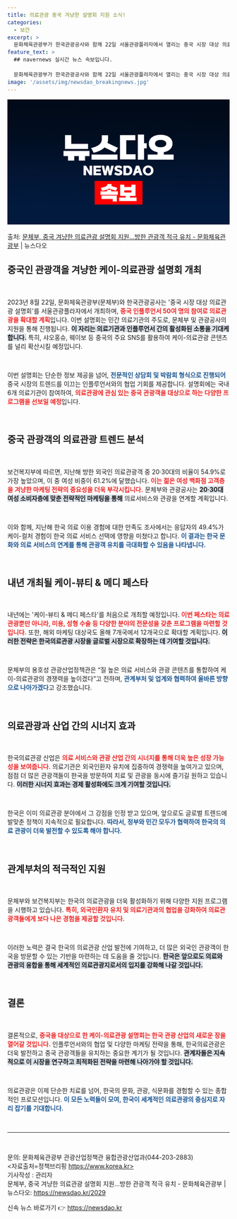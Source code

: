 ```yaml
---
title: 의료관광 중국 겨냥한 설명회 지원 소식!
categories:
  - 보건
excerpt: >
  문화체육관광부가 한국관광공사와 함께 22일 서울관광플라자에서 열리는 중국 시장 대상 의료관광 설명회를 적극 …
feature_text: >
  ## navernews 실시간 뉴스 속보입니다.

  문화체육관광부가 한국관광공사와 함께 22일 서울관광플라자에서 열리는 중국 시장 대상 의료관광 설명회를 적극 …
image: '/assets/img/newsdao_breakingnews.jpg'
---
```


![뉴스다오 속보](/assets/img/newsdao_breakingnews.jpg)

<p>출처: <a href="https://newsdao.kr/2029" rel="dofollow">문체부, 중국 겨냥한 의료관광 설명회 지원…방한 관광객 적극 유치 - 문화체육관광부</a> | 뉴스다오</p>

<h2 data-ke-size="size26">중국인 관광객을 겨냥한 케이-의료관광 설명회 개최</h2>

<p data-ke-size="size16">&nbsp;</p>

2023년 8월 22일, 문화체육관광부(문체부)와 한국관광공사는 '중국 시장 대상 의료관광 설명회'를 서울관광플라자에서 개최하며, <b><span style="color: #ee2323;">중국 인플루언서 50여 명의 참여로 의료관광을 확대할 계획</span></b>입니다. 이번 설명회는 민간 의료기관의 주도로, 문체부 및 관광공사의 지원을 통해 진행됩니다. <b><span style="background-color: #21538527;">이 자리는 의료기관과 인플루언서 간의 활성화된 소통을 기대케 합니다.</span></b> 특히, 샤오홍슈, 웨이보 등 중국의 주요 SNS를 활용하여 케이-의료관광 콘텐츠를 널리 확산시킬 예정입니다. 

<p data-ke-size="size16">&nbsp;</p>

이번 설명회는 단순한 정보 제공을 넘어, <b><span style="color: #1a5490;">전문적인 상담회 및 박람회 형식으로 진행되어</span></b> 중국 시장의 트렌드를 이끄는 인플루언서와의 협업 기회를 제공합니다. 설명회에는 국내 6개 의료기관이 참여하여, <b><span style="color: #ee2323;">의료관광에 관심 있는 중국 관광객을 대상으로 하는 다양한 프로그램을 선보일 예정</span></b>입니다.

<p data-ke-size="size16">&nbsp;</p>

<h2 data-ke-size="size26">중국 관광객의 의료관광 트렌드 분석</h2>

<p data-ke-size="size16">&nbsp;</p>

보건복지부에 따르면, 지난해 방한 외국인 의료관광객 중 20·30대의 비율이 54.9%로 가장 높았으며, 이 중 여성 비중이 61.2%에 달했습니다. <b><span style="color: #ee2323;">이는 젊은 여성 백화점 고객층을 겨냥한 마케팅 전략의 중요성을 더욱 부각시킵니다.</span></b> 문체부와 관광공사는 <b><span style="background-color: #21538527;">20·30대 여성 소비자층에 맞춘 전략적인 마케팅을 통해</span></b> 의료서비스와 관광을 연계할 계획입니다.

<p data-ke-size="size16">&nbsp;</p>

이와 함께, 지난해 한국 의료 이용 경험에 대한 만족도 조사에서는 응답자의 49.4%가 케이-컬처 경험이 한국 의료 서비스 선택에 영향을 미쳤다고 합니다. <b><span style="color: #1a5490;">이 결과는 한국 문화와 의료 서비스의 연계를 통해 관광객 유치를 극대화할 수 있음을 나타냅니다.</span></b> 

<p data-ke-size="size16">&nbsp;</p>

<h2 data-ke-size="size26">내년 개최될 케이-뷰티 & 메디 페스타</h2>

<p data-ke-size="size16">&nbsp;</p>

내년에는 '케이-뷰티 & 메디 페스타'를 처음으로 개최할 예정입니다. <b><span style="color: #ee2323;">이번 페스타는 의료관광뿐만 아니라, 미용, 성형 수술 등 다양한 분야의 전문성을 갖춘 프로그램을 마련할 것입니다.</span></b> 또한, 해외 마케팅 대상국도 올해 7개국에서 12개국으로 확대할 계획입니다. <b><span style="background-color: #21538527;">이러한 전략은 한국의료관광 시장을 글로벌 시장으로 확장하는 데 기여할 것입니다.</span></b> 

<p data-ke-size="size16">&nbsp;</p>

문체부의 용호성 관광산업정책관은 “질 높은 의료 서비스와 관광 콘텐츠를 통합하여 케이-의료관광의 경쟁력을 높이겠다”고 전하며, <b><span style="color: #1a5490;">관계부처 및 업계와 협력하여 올바른 방향으로 나아가겠다</span></b>고 강조했습니다.

<p data-ke-size="size16">&nbsp;</p>

<h2 data-ke-size="size26">의료관광과 산업 간의 시너지 효과</h2>

<p data-ke-size="size16">&nbsp;</p>

한국의료관광 산업은 <b><span style="color: #ee2323;">의료 서비스와 관광 산업 간의 시너지를 통해 더욱 높은 성장 가능성을 보여줍니다.</span></b> 의료기관은 외국인환자 유치에 집중하여 경쟁력을 높여가고 있으며, 점점 더 많은 관광객들이 한국을 방문하여 치료 및 관광을 동시에 즐기길 원하고 있습니다. <b><span style="background-color: #21538527;">이러한 시너지 효과는 경제 활성화에도 크게 기여할 것입니다.</span></b> 

<p data-ke-size="size16">&nbsp;</p>

한국은 이미 의료관광 분야에서 그 강점을 인정 받고 있으며, 앞으로도 글로벌 트렌드에 발맞춘 정책이 지속적으로 필요합니다. <b><span style="color: #1a5490;">따라서, 정부와 민간 모두가 협력하여 한국의 의료 관광이 더욱 발전할 수 있도록 해야 합니다.</span></b>

<p data-ke-size="size16">&nbsp;</p>

<h2 data-ke-size="size26">관계부처의 적극적인 지원</h2>

<p data-ke-size="size16">&nbsp;</p>

문체부와 보건복지부는 한국의 의료관광을 더욱 활성화하기 위해 다양한 지원 프로그램을 시행하고 있습니다. <b><span style="color: #ee2323;">특히, 외국인환자 유치 및 의료기관과의 협업을 강화하여 의료관광객들에게 보다 나은 경험을 제공할 것입니다.</span></b> 

<p data-ke-size="size16">&nbsp;</p>

이러한 노력은 결국 한국의 의료관광 산업 발전에 기여하고, 더 많은 외국인 관광객이 한국을 방문할 수 있는 기반을 마련하는 데 도움을 줄 것입니다. <b><span style="background-color: #21538527;">한국은 앞으로도 의료와 관광의 융합을 통해 세계적인 의료관광지로서의 입지를 강화해 나갈 것입니다.</span></b>

<p data-ke-size="size16">&nbsp;</p>

<h2 data-ke-size="size26">결론</h2>

<p data-ke-size="size16">&nbsp;</p>

결론적으로, <b><span style="color: #ee2323;">중국을 대상으로 한 케이-의료관광 설명회는 한국 관광 산업의 새로운 장을 열어갈 것입니다.</span></b> 인플루언서와의 협업 및 다양한 마케팅 전략을 통해, 한국의료관광은 더욱 발전하고 중국 관광객들을 유치하는 중요한 계기가 될 것입니다. <b><span style="background-color: #21538527;">관계자들은 지속적으로 이 시장을 연구하고 최적화된 전략을 마련해 나아가야 할 것입니다.</span></b> 

<p data-ke-size="size16">&nbsp;</p>

의료관광은 이제 단순한 치료를 넘어, 한국의 문화, 관광, 식문화를 경험할 수 있는 종합적인 프로모션입니다. <b><span style="color: #1a5490;">이 모든 노력들이 모여, 한국이 세계적인 의료관광의 중심지로 자리 잡기를 기대합니다.</span></b>

<p data-ke-size="size16">&nbsp;</p>

<hr/>

<p data-ke-size="size16">&nbsp;</p>

문의: 문화체육관광부 관광산업정책관 융합관광산업과(044-203-2883)  
<자료출처=정책브리핑 https://www.korea.kr>  
기사작성 : 관리자  
문체부, 중국 겨냥한 의료관광 설명회 지원…방한 관광객 적극 유치 - 문화체육관광부 | 뉴스다오: https://newsdao.kr/2029 

신속 뉴스 바로가기 👉 <a href="https://newsdao.kr" rel="dofollow">https://newsdao.kr</a>


